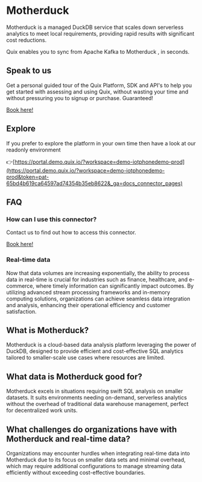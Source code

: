 <!--[tech-name]-->
# Motherduck

<!--[blurb-about-tech]-->
Motherduck is a managed DuckDB service that scales down serverless analytics to meet local requirements, providing rapid results with significant cost reductions.

Quix enables you to sync from Apache Kafka <span id="to_or_from">to</span> <span id="techname">Motherduck</span> , in seconds.

## Speak to us

Get a personal guided tour of the Quix Platform, SDK and API's to help you get started with assessing and using Quix, without wasting your time and without pressuring you to signup or purchase. Guaranteed!

[Book here!](https://quix.io/book-a-demo)


## Explore

If you prefer to explore the platform in your own time then have a look at our readonly environment

👉[https://portal.demo.quix.io/?workspace=demo-iotphonedemo-prod](https://portal.demo.quix.io/?workspace=demo-iotphonedemo-prod&token=pat-65bd4b619ca64597ad74354b35eb8622&_ga=docs_connector_pages)


## FAQ 

### How can I use this connector?

Contact us to find out how to access this connector.

[Book here!](https://quix.io/book-a-demo)

### Real-time data

Now that data volumes are increasing exponentially, the ability to process data in real-time is crucial for industries such as finance, healthcare, and e-commerce, where timely information can significantly impact outcomes. By utilizing advanced stream processing frameworks and in-memory computing solutions, organizations can achieve seamless data integration and analysis, enhancing their operational efficiency and customer satisfaction.

## What is <span id="techname">Motherduck</span>?

<!--[tech-seo-text]-->
Motherduck is a cloud-based data analysis platform leveraging the power of DuckDB, designed to provide efficient and cost-effective SQL analytics tailored to smaller-scale use cases where resources are limited.

## What data is <span id="techname">Motherduck</span> good for?

<!--[tech-data-seo-text]-->
Motherduck excels in situations requiring swift SQL analysis on smaller datasets. It suits environments needing on-demand, serverless analytics without the overhead of traditional data warehouse management, perfect for decentralized work units.

## What challenges do organizations have with <span id="techname">Motherduck</span> and real-time data?

<!--[tech-challenges-seo-text]-->
Organizations may encounter hurdles when integrating real-time data into Motherduck due to its focus on smaller data sets and minimal overhead, which may require additional configurations to manage streaming data efficiently without exceeding cost-effective boundaries.